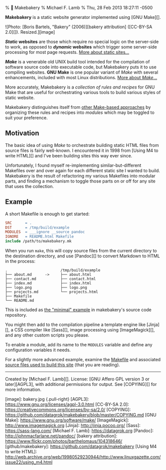 % 🍞 Makebakery
% Michael F. Lamb
% Thu, 28 Feb 2013 18:27:11 -0500

**Makebakery** is a static website generator implemented using [GNU Make][].

![Photo: [Boris Bartels, "Bakery" (2006)][bakery attribution] ([CC-BY-SA 2.0][]). Resized.][image]

**_Static_ websites** are those which require no special logic on the server-side to work, as opposed to **_dynamic_ websites** which trigger some server-side processing for most page requests. 
[More about static sites...](documentation/about_static_sites/)

**_Make_** is a venerable old UNIX build tool intended for the compilation of software source code into executable code, but Makebakery puts it to use compiling websites.
**GNU Make** is one popular variant of _Make_ with several enhancements, included with most Linux distributions.
[More about _Make_...](documentation/about_make/)

More accurately, Makebakery is a _collection of rules and recipes_ for GNU Make that are useful for orchestrating various tools to build various styles of static website.

Makebakery distinguishes itself from [other Make-based approaches](documentation/alternatives) by organizing these rules and recipes into _modules_ which may be toggled to suit your preference.

## Motivation

The basic idea of using _Make_ to orchestrate building static HTML files from source files is fairly well-known.
I encountered it in 1998 from [Using M4 to write HTML][] and I've been building sites this way ever since.

Unfortunately, I found myself re-implementing similar-but-different Makefiles over and over again for each different static site I wanted to build.
Makebakery is the result of refactoring my various Makefiles into modular parts, and finding a mechanism to toggle those parts on or off for any site that uses the collection.

## Example

A short Makefile is enough to get started:

```makefile
SRC      = .
DST      = /tmp/build/example
MODULES  = ___ignore __source pandoc
IGNORE   = README.html Makefile
include /path/to/makebakery.mk
```

When you run `make`, this will copy source files from the current directory to the destination directory, and use [Pandoc][] to convert Markdown to HTML in the process:

```
.                        /tmp/build/example
├── about.md      ->     ├── about.html
├── contact.md           ├── contact.html
├── index.md             ├── index.html
├── logo.png             ├── logo.png
├── projects.md          └── projects.html
├── Makefile
└── README.md
```

This is included as [the "minimal" example](https://github.com/datagrok/makebakery/tree/master/examples/minimal) in makebakery's source code repository.

You might then add to the compilation pipeline a template engine like [Jinja][], a CSS compiler like [Sass][], image processing using [ImageMagick][], and any other custom scripts you please.

To enable a module, add its name to the `MODULES` variable and define any configuration variables it needs.

For a slightly more advanced example, examine the [Makefile](https://github.com/datagrok/makebakery/blob/master/examples/makebakery-site/Makefile) and associated [source files used to build this site](https://github.com/datagrok/makebakery/tree/master/examples/makebakery-site) (that you are reading).

---

Created by [Michael F. Lamb][].
License: [GNU Affero GPL version 3 or later][AGPL3], with additional permissions for output.
See [COPYING][] for more information.

[image]: bakery.jpg {.pull-right}
[AGPL3]: https://www.gnu.org/licenses/agpl-3.0.html
[CC-BY-SA 2.0]: https://creativecommons.org/licenses/by-sa/2.0/
[COPYING]: https://github.com/datagrok/makebakery/blob/master/COPYING.md
[GNU Make]: https://www.gnu.org/software/make/
[ImageMagick]: http://www.imagemagick.org
[Jinja]: http://jinja.pocoo.org/
[Sass]: https://sass-lang.com/
[Michael F. Lamb]: https://datagrok.org
[Pandoc]: http://johnmacfarlane.net/pandoc/
[bakery attribution]: https://www.flickr.com/photos/barthelomaus/104318646/ 
[github/makebakery]: https://github.com/datagrok/makebakery
[Using M4 to write HTML]: http://web.archive.org/web/19980529230944/http://www.linuxgazette.com/issue22/using_m4.html
